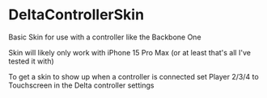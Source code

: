 # DeltaControllerSkin

Basic Skin for use with a controller like the Backbone One

Skin will likely only work with iPhone 15 Pro Max (or at least that's all I've tested it with)

To get a skin to show up when a controller is connected set Player 2/3/4 to Touchscreen in the Delta controller settings